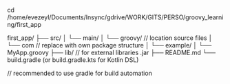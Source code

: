 cd /home/evezeyl/Documents/Insync/gdrive/WORK/GITS/PERSO/groovy_learning/first_app

first_app/
├── src/
│   └── main/
│       └── groovy/ // location source files
│           └── com // replace with own package structure 
│               └── example/
│                   └── MyApp.groovy
├── lib/ // for external libraries .jar
├── README.md
└── build.gradle (or build.gradle.kts for Kotlin DSL)

// recommended to use gradle for build automation